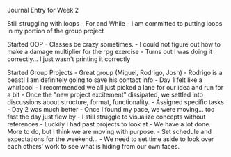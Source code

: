 Journal Entry for Week 2

Still struggling with loops
    - For and While
    - I am committed to putting loops in my portion of the group project

Started OOP
    - Classes be crazy sometimes.
    - I could not figure out how to make a damage multiplier for the rpg exercise
        - Turns out I was doing it correctly... I just wasn't printing it correctly

Started Group Projects
    - Great group (Miguel, Rodrigo, Josh)
    - Rodrigo is a beast! I am definitely going to save his contact info
    - Day 1 felt like a whirlpool
        - I recommended we all just picked a lane for our idea and run for a bit
        - Once the "new project excitement" dissipated, we settled into discussions about structure, format, functionality.
        - Assigned specific tasks
    - Day 2 was much better
        - Once I found my pace, we were moving... too fast the day just flew by
        - I still struggle to visualize concepts without references
            - Luckily I had past projects to look at
        - We have a lot done. More to do, but I think we are moving with purpose.
        - Set schedule and expectations for the weekend...
        - We need to set time aside to look over each others' work to see what is hiding from our own faces.